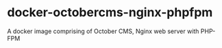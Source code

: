 # docker-octobercms-nginx-phpfpm
A docker image comprising of October CMS, Nginx web server with PHP-FPM
